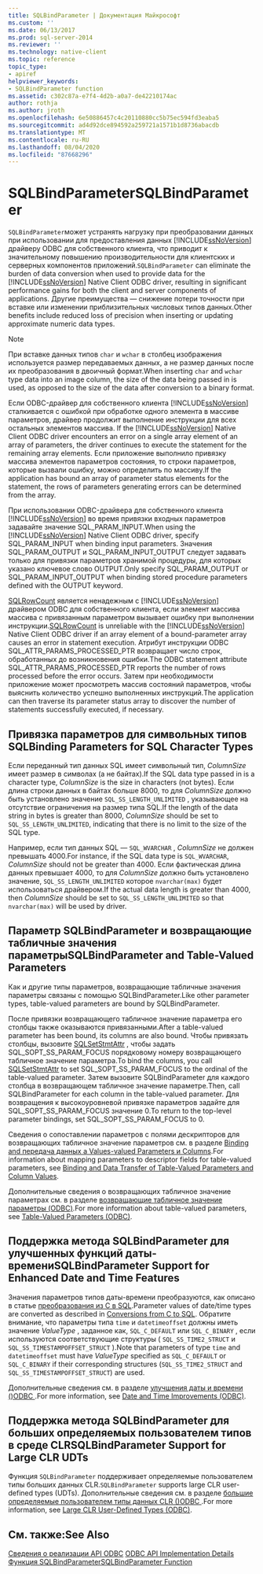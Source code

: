 ```yaml
---
title: SQLBindParameter | Документация Майкрософт
ms.custom: ''
ms.date: 06/13/2017
ms.prod: sql-server-2014
ms.reviewer: ''
ms.technology: native-client
ms.topic: reference
topic_type:
- apiref
helpviewer_keywords:
- SQLBindParameter function
ms.assetid: c302c87a-e7f4-4d2b-a0a7-de42210174ac
author: rothja
ms.author: jroth
ms.openlocfilehash: 6e50886457c4c20110880cc5b75ec594fd3eaba5
ms.sourcegitcommit: ad4d92dce894592a259721a1571b1d8736abacdb
ms.translationtype: MT
ms.contentlocale: ru-RU
ms.lasthandoff: 08/04/2020
ms.locfileid: "87668296"
---
```

# <a name="sqlbindparameter"></a><span data-ttu-id="f54f4-102">SQLBindParameter</span><span class="sxs-lookup"><span data-stu-id="f54f4-102">SQLBindParameter</span></span>
  <span data-ttu-id="f54f4-103">`SQLBindParameter`может устранять нагрузку при преобразовании данных при использовании для предоставления данных [!INCLUDE[ssNoVersion](../../includes/ssnoversion-md.md)] драйверу ODBC для собственного клиента, что приводит к значительному повышению производительности для клиентских и серверных компонентов приложений.</span><span class="sxs-lookup"><span data-stu-id="f54f4-103">`SQLBindParameter` can eliminate the burden of data conversion when used to provide data for the [!INCLUDE[ssNoVersion](../../includes/ssnoversion-md.md)] Native Client ODBC driver, resulting in significant performance gains for both the client and server components of applications.</span></span> <span data-ttu-id="f54f4-104">Другие преимущества — снижение потери точности при вставке или изменении приблизительных числовых типов данных.</span><span class="sxs-lookup"><span data-stu-id="f54f4-104">Other benefits include reduced loss of precision when inserting or updating approximate numeric data types.</span></span>  
  
> [!NOTE]  
>  <span data-ttu-id="f54f4-105">При вставке данных типов `char` и `wchar` в столбец изображения используется размер передаваемых данных, а не размер данных после их преобразования в двоичный формат.</span><span class="sxs-lookup"><span data-stu-id="f54f4-105">When inserting `char` and `wchar` type data into an image column, the size of the data being passed in is used, as opposed to the size of the data after conversion to a binary format.</span></span>  
  
 <span data-ttu-id="f54f4-106">Если ODBC-драйвер для собственного клиента [!INCLUDE[ssNoVersion](../../includes/ssnoversion-md.md)] сталкивается с ошибкой при обработке одного элемента в массиве параметров, драйвер продолжит выполнение инструкции для всех остальных элементов массива. </span><span class="sxs-lookup"><span data-stu-id="f54f4-106">If the [!INCLUDE[ssNoVersion](../../includes/ssnoversion-md.md)] Native Client ODBC driver encounters an error on a single array element of an array of parameters, the driver continues to execute the statement for the remaining array elements.</span></span> <span data-ttu-id="f54f4-107">Если приложение выполнило привязку массива элементов параметров состояния, то строки параметров, которые вызвали ошибку, можно определить по массиву.</span><span class="sxs-lookup"><span data-stu-id="f54f4-107">If the application has bound an array of parameter status elements for the statement, the rows of parameters generating errors can be determined from the array.</span></span>  
  
 <span data-ttu-id="f54f4-108">При использовании ODBC-драйвера для собственного клиента [!INCLUDE[ssNoVersion](../../includes/ssnoversion-md.md)] во время привязки входных параметров задавайте значение SQL_PARAM_INPUT.</span><span class="sxs-lookup"><span data-stu-id="f54f4-108">When using the [!INCLUDE[ssNoVersion](../../includes/ssnoversion-md.md)] Native Client ODBC driver, specify SQL_PARAM_INPUT when binding input parameters.</span></span> <span data-ttu-id="f54f4-109">Значения SQL_PARAM_OUTPUT и SQL_PARAM_INPUT_OUTPUT следует задавать только для привязки параметров хранимой процедуры, для которых указано ключевое слово OUTPUT.</span><span class="sxs-lookup"><span data-stu-id="f54f4-109">Only specify SQL_PARAM_OUTPUT or SQL_PARAM_INPUT_OUTPUT when binding stored procedure parameters defined with the OUTPUT keyword.</span></span>  
  
 <span data-ttu-id="f54f4-110">[SQLRowCount](sqlrowcount.md) является ненадежным с [!INCLUDE[ssNoVersion](../../includes/ssnoversion-md.md)] драйвером ODBC для собственного клиента, если элемент массива массива с привязанным параметром вызывает ошибку при выполнении инструкции.</span><span class="sxs-lookup"><span data-stu-id="f54f4-110">[SQLRowCount](sqlrowcount.md) is unreliable with the [!INCLUDE[ssNoVersion](../../includes/ssnoversion-md.md)] Native Client ODBC driver if an array element of a bound-parameter array causes an error in statement execution.</span></span> <span data-ttu-id="f54f4-111">Атрибут инструкции ODBC SQL_ATTR_PARAMS_PROCESSED_PTR возвращает число строк, обработанных до возникновения ошибки.</span><span class="sxs-lookup"><span data-stu-id="f54f4-111">The ODBC statement attribute SQL_ATTR_PARAMS_PROCESSED_PTR reports the number of rows processed before the error occurs.</span></span> <span data-ttu-id="f54f4-112">Затем при необходимости приложение может просмотреть массив состояний параметров, чтобы выяснить количество успешно выполненных инструкций.</span><span class="sxs-lookup"><span data-stu-id="f54f4-112">The application can then traverse its parameter status array to discover the number of statements successfully executed, if necessary.</span></span>  
  
## <a name="binding-parameters-for-sql-character-types"></a><span data-ttu-id="f54f4-113">Привязка параметров для символьных типов SQL</span><span class="sxs-lookup"><span data-stu-id="f54f4-113">Binding Parameters for SQL Character Types</span></span>  
 <span data-ttu-id="f54f4-114">Если переданный тип данных SQL имеет символьный тип, *ColumnSize* имеет размер в символах (а не байтах).</span><span class="sxs-lookup"><span data-stu-id="f54f4-114">If the SQL data type passed in is a character type, *ColumnSize* is the size in characters (not bytes).</span></span> <span data-ttu-id="f54f4-115">Если длина строки данных в байтах больше 8000, то для *ColumnSize* должно быть установлено значение `SQL_SS_LENGTH_UNLIMITED` , указывающее на отсутствие ограничения на размер типа SQL.</span><span class="sxs-lookup"><span data-stu-id="f54f4-115">If the length of the data string in bytes is greater than 8000, *ColumnSize* should be set to `SQL_SS_LENGTH_UNLIMITED`, indicating that there is no limit to the size of the SQL type.</span></span>  
  
 <span data-ttu-id="f54f4-116">Например, если тип данных SQL — `SQL_WVARCHAR` , *ColumnSize* не должен превышать 4000.</span><span class="sxs-lookup"><span data-stu-id="f54f4-116">For instance, if the SQL data type is `SQL_WVARCHAR`, *ColumnSize* should not be greater than 4000.</span></span> <span data-ttu-id="f54f4-117">Если фактическая длина данных превышает 4000, то для *ColumnSize* должно быть установлено значение, `SQL_SS_LENGTH_UNLIMITED` которое `nvarchar(max)` будет использоваться драйвером.</span><span class="sxs-lookup"><span data-stu-id="f54f4-117">If the actual data length is greater than 4000, then *ColumnSize* should be set to `SQL_SS_LENGTH_UNLIMITED` so that `nvarchar(max)` will be used by driver.</span></span>  
  
## <a name="sqlbindparameter-and-table-valued-parameters"></a><span data-ttu-id="f54f4-118">Параметр SQLBindParameter и возвращающие табличные значения параметры</span><span class="sxs-lookup"><span data-stu-id="f54f4-118">SQLBindParameter and Table-Valued Parameters</span></span>  
 <span data-ttu-id="f54f4-119">Как и другие типы параметров, возвращающие табличные значения параметры связаны с помощью SQLBindParameter.</span><span class="sxs-lookup"><span data-stu-id="f54f4-119">Like other parameter types, table-valued parameters are bound by SQLBindParameter.</span></span>  
  
 <span data-ttu-id="f54f4-120">После привязки возвращающего табличное значение параметра его столбцы также оказываются привязанными.</span><span class="sxs-lookup"><span data-stu-id="f54f4-120">After a table-valued parameter has been bound, its columns are also bound.</span></span> <span data-ttu-id="f54f4-121">Чтобы привязать столбцы, вызовите [SQLSetStmtAttr](sqlsetstmtattr.md) , чтобы задать SQL_SOPT_SS_PARAM_FOCUS порядковому номеру возвращающего табличное значение параметра.</span><span class="sxs-lookup"><span data-stu-id="f54f4-121">To bind the columns, you call [SQLSetStmtAttr](sqlsetstmtattr.md) to set SQL_SOPT_SS_PARAM_FOCUS to the ordinal of the table-valued parameter.</span></span> <span data-ttu-id="f54f4-122">Затем вызовите SQLBindParameter для каждого столбца в возвращающем табличное значение параметре.</span><span class="sxs-lookup"><span data-stu-id="f54f4-122">Then, call SQLBindParameter for each column in the table-valued parameter.</span></span> <span data-ttu-id="f54f4-123">Для возвращения к высокоуровневой привязке параметров задайте для SQL_SOPT_SS_PARAM_FOCUS значение 0.</span><span class="sxs-lookup"><span data-stu-id="f54f4-123">To return to the top-level parameter bindings, set SQL_SOPT_SS_PARAM_FOCUS to 0.</span></span>  
  
 <span data-ttu-id="f54f4-124">Сведения о сопоставлении параметров с полями дескрипторов для возвращающих табличное значение параметров см. в разделе [Binding and передача данных a Values-valued Parameters и Columns](../native-client-odbc-table-valued-parameters/binding-and-data-transfer-of-table-valued-parameters-and-column-values.md).</span><span class="sxs-lookup"><span data-stu-id="f54f4-124">For information about mapping parameters to descriptor fields for table-valued parameters, see [Binding and Data Transfer of Table-Valued Parameters and Column Values](../native-client-odbc-table-valued-parameters/binding-and-data-transfer-of-table-valued-parameters-and-column-values.md).</span></span>  
  
 <span data-ttu-id="f54f4-125">Дополнительные сведения о возвращающих табличное значение параметрах см. в разделе [возвращающие табличное значение параметры &#40;ODBC&#41;](../native-client-odbc-table-valued-parameters/table-valued-parameters-odbc.md).</span><span class="sxs-lookup"><span data-stu-id="f54f4-125">For more information about table-valued parameters, see [Table-Valued Parameters &#40;ODBC&#41;](../native-client-odbc-table-valued-parameters/table-valued-parameters-odbc.md).</span></span>  
  
## <a name="sqlbindparameter-support-for-enhanced-date-and-time-features"></a><span data-ttu-id="f54f4-126">Поддержка метода SQLBindParameter для улучшенных функций даты-времени</span><span class="sxs-lookup"><span data-stu-id="f54f4-126">SQLBindParameter Support for Enhanced Date and Time Features</span></span>  
 <span data-ttu-id="f54f4-127">Значения параметров типов даты-времени преобразуются, как описано в статье [преобразования из C в SQL](../native-client-odbc-date-time/datetime-data-type-conversions-from-c-to-sql.md).</span><span class="sxs-lookup"><span data-stu-id="f54f4-127">Parameter values of date/time types are converted as described in [Conversions from C to SQL](../native-client-odbc-date-time/datetime-data-type-conversions-from-c-to-sql.md).</span></span> <span data-ttu-id="f54f4-128">Обратите внимание, что параметры типа `time` и `datetimeoffset` должны иметь значение *ValueType* , заданное как, `SQL_C_DEFAULT` или `SQL_C_BINARY` , если используются соответствующие структуры ( `SQL_SS_TIME2_STRUCT` и `SQL_SS_TIMESTAMPOFFSET_STRUCT` ).</span><span class="sxs-lookup"><span data-stu-id="f54f4-128">Note that parameters of type `time` and `datetimeoffset` must have *ValueType* specified as `SQL_C_DEFAULT` or `SQL_C_BINARY` if their corresponding structures (`SQL_SS_TIME2_STRUCT` and `SQL_SS_TIMESTAMPOFFSET_STRUCT`) are used.</span></span>  
  
 <span data-ttu-id="f54f4-129">Дополнительные сведения см. в разделе [улучшения даты и времени &#40;&#41;ODBC ](../native-client-odbc-date-time/date-and-time-improvements-odbc.md).</span><span class="sxs-lookup"><span data-stu-id="f54f4-129">For more information, see [Date and Time Improvements &#40;ODBC&#41;](../native-client-odbc-date-time/date-and-time-improvements-odbc.md).</span></span>  
  
## <a name="sqlbindparameter-support-for-large-clr-udts"></a><span data-ttu-id="f54f4-130">Поддержка метода SQLBindParameter для больших определяемых пользователем типов в среде CLR</span><span class="sxs-lookup"><span data-stu-id="f54f4-130">SQLBindParameter Support for Large CLR UDTs</span></span>  
 <span data-ttu-id="f54f4-131">Функция `SQLBindParameter` поддерживает определяемые пользователем типы больших данных CLR.</span><span class="sxs-lookup"><span data-stu-id="f54f4-131">`SQLBindParameter` supports large CLR user-defined types (UDTs).</span></span> <span data-ttu-id="f54f4-132">Дополнительные сведения см. в разделе [большие определяемые пользователем типы данных CLR &#40;&#41;ODBC ](../native-client/odbc/large-clr-user-defined-types-odbc.md).</span><span class="sxs-lookup"><span data-stu-id="f54f4-132">For more information, see [Large CLR User-Defined Types &#40;ODBC&#41;](../native-client/odbc/large-clr-user-defined-types-odbc.md).</span></span>  
  
## <a name="see-also"></a><span data-ttu-id="f54f4-133">См. также:</span><span class="sxs-lookup"><span data-stu-id="f54f4-133">See Also</span></span>  
 <span data-ttu-id="f54f4-134">[Сведения о реализации API ODBC](odbc-api-implementation-details.md) </span><span class="sxs-lookup"><span data-stu-id="f54f4-134">[ODBC API Implementation Details](odbc-api-implementation-details.md) </span></span>  
 [<span data-ttu-id="f54f4-135">Функция SQLBindParameter</span><span class="sxs-lookup"><span data-stu-id="f54f4-135">SQLBindParameter Function</span></span>](https://go.microsoft.com/fwlink/?LinkId=59328)  
  
  
